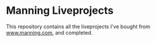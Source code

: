 # Manning Liveprojects

This repository contains all the liveprojects I've bought from www.manning.com, and completed. 
